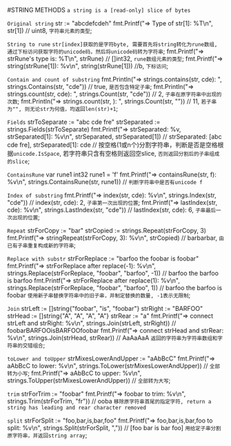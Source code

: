 #STRING METHODS
`a string is a [read-only] slice of bytes`

`Original string`
str := "abcdefcdeh"
fmt.Printf("=> Type of str[1]: %T\n", str[1]) // uint8, `字符串元素的类型`;

`String to rune`
`str[index]获取的是字符byte, 需要首先将string转化为rune数组, 通过下标访问获取字符的unicode码，然后将unicode码转为字符串`;
fmt.Printf("=> strRune's type is: %T\n", strRune) // []int32, `rune数组元素的类型`;
fmt.Printf("=> string(strRune[1]): %v\n", string(strRune[1])) //b, `下标访问`;

`Contain and count of substring`
fmt.Println("=> strings.contains(str, cde): ", strings.Contains(str, "cde")) // true, `是否包含特定子串`;
fmt.Println("=> strings.count(str, cde): ", strings.Count(str, "cde")) // 2, `子串在原字符串中出现的次数`;
fmt.Println("=> strings.count(str, ): ", strings.Count(str, "")) // 11, `若子串为"", 则无论str为何值，均返回len(str)+1`;

`Fields`
strToSeparate := "abc cde fre" 
strSeparated := strings.Fields(strToSeparate)
fmt.Printf("=> strSeparated: %v, strSeparated[1]: %v\n", strSeparated, strSeparated[1])
// strSeparated: [abc cde fre], strSeparated[1]: cde
// 按空格(1或n个)分割字符串，判断是否是空格根据`unicode.IsSpace`, 若字符串只含有空格则返回空slice, `否则返回分割后的子串组成的slice`;

`ContainsRune`
var rune1 int32
rune1 = 'f'
fmt.Printf("=> containsRune(str, f): %v\n", strings.ContainsRune(str, rune1))
// `判断字符串中是否有unicode f`

`Index of substring`
fmt.Printf("=> index(str, cde): %v\n", strings.Index(str, "cde")) // index(str, cde): 2, `子串第一次出现的位置`;
fmt.Printf("=> lastIndex(str, cde): %v\n", strings.LastIndex(str, "cde")) // lastIndex(str, cde): 6, `子串最后一次出现的位置`;

`Repeat`
strForCopy := "bar"
strCopied := strings.Repeat(strForCopy, 3)
fmt.Printf("=> stringRepeat(strForCopy, 3): %v\n", strCopied) // barbarbar, `由已有子串重复构成新的字符串`;

`Replace with substr`
strForReplace := "barfoo the foobar is foobar"
fmt.Printf("=> strForReplace after replace(-1): %v\n", strings.Replace(strForReplace, "foobar", "barfoo", -1))
// barfoo the barfoo is barfoo
fmt.Printf("=> strForReplace after replace(1): %v\n", strings.Replace(strForReplace, "foobar", "barfoo", 1))
// barfoo the barfoo is foobar
`使用新子串替换字符串中的旧子串，并制定替换的数量, -1表示无限制`;

`Join`
strLeft := []string{"foobar", "is", "foobar"}
strRight := "BARFOO"
strHead := []string{"A", "A", "A", "A"}
strRear := "a"
fmt.Printf("=> connect strLeft and strRight: %v\n", strings.Join(strLeft, strRight)) // foobarBARFOOisBARFOOfoobar
fmt.Printf("=> connect strHead and strRear: %v\n", strings.Join(strHead, strRear)) // AaAaAaA
`返回的字符串为字符串数组和字符串的交错组合`;

`toLower and toUpper`
strMixesLowerAndUpper := "aAbBcC"
fmt.Printf("=> aAbBcC to lower: %v\n", strings.ToLower(strMixesLowerAndUpper)) // `全部转为小写`;
fmt.Printf("=> aAbBcC to upper: %v\n", strings.ToUpper(strMixesLowerAndUpper)) // `全部转为大写`;

`trim`
strForTrim := "foobar"
fmt.Printf("=> foobar to trim: %v\n", strings.Trim(strForTrim, "fr")) // ooba
`移除原字符串首尾的指定字符, return a string has leading and rear character removed`

`split`
strForSplit := "foo,bar,is,bar,foo"
fmt.Printf("=> foo,bar,is,bar,foo to split: %v\n", strings.Split(strForSplit, ",")) // [foo bar is bar foo]
`用给定子串分割原字符串，并返回string array`;


